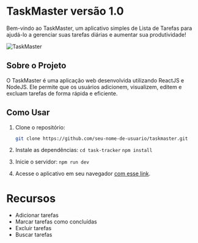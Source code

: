 # TaskMaster versão 1.0

Bem-vindo ao TaskMaster, um aplicativo simples de Lista de Tarefas para ajudá-lo a gerenciar suas tarefas diárias e aumentar sua produtividade!

![TaskMaster](https://caminho/para/sua/imagem)

## Sobre o Projeto

O TaskMaster é uma aplicação web desenvolvida utilizando ReactJS e NodeJS. Ele permite que os usuários adicionem, visualizem, editem e excluam tarefas de forma rápida e eficiente.

## Como Usar

1. Clone o repositório:
   ```bash
   git clone https://github.com/seu-nome-de-usuario/taskmaster.git

2. Instale as dependências:
    `cd task-tracker`
    `npm install`

3. Inicie o servidor:
    `npm run dev`

4. Acesse o aplicativo em seu navegador [com esse link](http://localhost:3000).

# Recursos
- Adicionar tarefas
- Marcar tarefas como concluídas
- Excluir tarefas
- Buscar tarefas